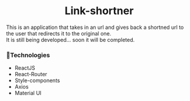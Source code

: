 <h1 align="center"> Link-shortner</h1>

This is an application that takes in an url and gives back a shortned url to the user that redirects it to the original one. <br/>
It is still being developed... soon it will be completed.  <br/>

### 🔹Technologies
- ReactJS
- React-Router
- Style-components
- Axios
- Material UI
